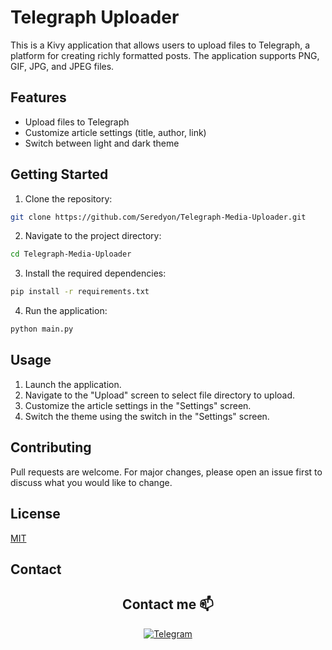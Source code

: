 # Telegraph Uploader

This is a Kivy application that allows users to upload files to Telegraph, a platform for creating richly formatted posts. The application supports PNG, GIF, JPG, and JPEG files.

## Features

- Upload files to Telegraph
- Customize article settings (title, author, link)
- Switch between light and dark theme

## Getting Started

1. Clone the repository:

```bash
git clone https://github.com/Seredyon/Telegraph-Media-Uploader.git
```

2. Navigate to the project directory:

```bash
cd Telegraph-Media-Uploader
```

3. Install the required dependencies:

```bash
pip install -r requirements.txt
```

4. Run the application:

```bash
python main.py
```

## Usage

1. Launch the application.
2. Navigate to the "Upload" screen to select file directory to upload.
3. Customize the article settings in the "Settings" screen.
4. Switch the theme using the switch in the "Settings" screen.

## Contributing

Pull requests are welcome. For major changes, please open an issue first to discuss what you would like to change.

## License

[MIT](https://choosealicense.com/licenses/mit/)

## Contact

<h2 align="center">Contact me 📫</h2>

<p align="center">
  <a href="https://t.me/Ice_vol0w_Come">
    <img src="https://img.shields.io/badge/telegram-black?style=for-the-badge&logo=telegram" alt="Telegram">
  </a>
</p>

